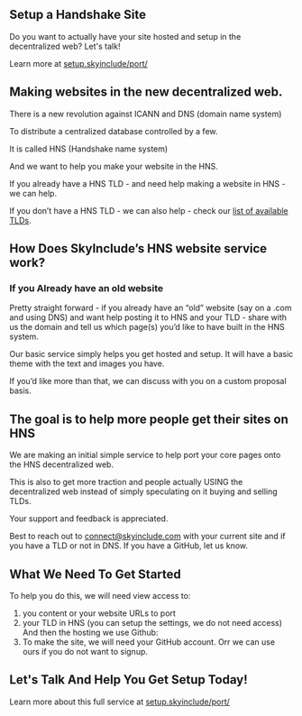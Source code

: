 ## Setup a Handshake Site

Do you want to actually have your site hosted and setup in the decentralized web? Let's talk!

Learn more at [setup.skyinclude/port/](http://setup.skyinclude/port)

## Making websites in the new decentralized web.

There is a new revolution against ICANN and DNS (domain name system)

To distribute a centralized database controlled by a few.

It is called HNS (Handshake name system) 

And we want to help you make your website in the HNS.

If you already have a HNS TLD - and need help making a website in HNS - we can help.

If you don’t have a HNS TLD - we can also help - check our [list of available TLDs](list.html).

## How Does SkyInclude’s HNS website service work?

### If you Already have an old website
Pretty straight forward - if you already have an “old” website (say on a .com and using DNS) and want help posting it to HNS and your TLD - share with us the domain and tell us which page(s) you’d like to have built in the HNS system.

Our basic service simply helps you get hosted and setup. It will have a basic theme with the text and images you have.

If you’d like more than that, we can discuss with you on a custom proposal basis.

## The goal is to help more people get their sites on HNS
We are making an initial simple service to help port your core pages onto the HNS decentralized web.

This is also to get more traction and people actually USING the decentralized web instead of simply speculating on it buying and selling TLDs. 

Your support and feedback is appreciated.

Best to reach out to connect@skyinclude.com with your current site and if you have a TLD or not in DNS. If you have a GitHub, let us know.

## What We Need To Get Started

To help you do this, we will need view access to:

1) you content or your website URLs to port
2) your TLD in HNS (you can setup the settings, we do not need access) 
And then the hosting we use Github:
3) To make the site, we will need your GitHub account. Orr we can use ours if you do not want to signup.

## Let's Talk And Help You Get Setup Today!

Learn more about this full service at [setup.skyinclude/port/](http://setup.skyinclude/port)
